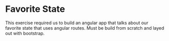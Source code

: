 Favorite State
====================

This exercise required us to build an angular app that talks about our favorite state that uses angular routes. Must be build from scratch and layed out with bootstrap.